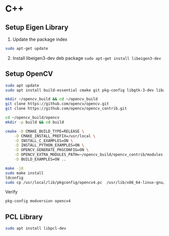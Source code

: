 # C++ 

## Setup Eigen Library 

1. Update the package index 
```bash
sudo apt-get update
```

2. Install libeigen3-dev deb package
`sudo apt-get install libeigen3-dev`

## Setup OpenCV 

```bash
sudo apt update
sudo apt install build-essential cmake git pkg-config libgtk-3-dev libavcodec-dev libavformat-dev libswscale-dev libv4l-dev libxvidcore-dev libx264-dev libjpeg-dev libpng-dev libtiff-dev gfortran openexr libatlas-base-dev python3-dev python3-numpy libtbb2 libtbb-dev libdc1394-22-dev libopenexr-dev libgstreamer-plugins-base1.0-dev libgstreamer1.0-dev

mkdir ~/opencv_build && cd ~/opencv_build
git clone https://github.com/opencv/opencv.git
git clone https://github.com/opencv/opencv_contrib.git

cd ~/opencv_build/opencv
mkdir -p build && cd build
```

```bash
cmake -D CMAKE_BUILD_TYPE=RELEASE \
    -D CMAKE_INSTALL_PREFIX=/usr/local \
    -D INSTALL_C_EXAMPLES=ON \
    -D INSTALL_PYTHON_EXAMPLES=ON \
    -D OPENCV_GENERATE_PKGCONFIG=ON \
    -D OPENCV_EXTRA_MODULES_PATH=~/opencv_build/opencv_contrib/modules \
    -D BUILD_EXAMPLES=ON ..
```


```bash
make -j8
sudo make install
ldconfig
sudo cp /usr/local/lib/pkgconfig/opencv4.pc  /usr/lib/x86_64-linux-gnu/pkgconfig/opencv.pc

```

Verify 
```bash 
pkg-config modversion opencv4
```

## PCL Library

```bash
sudo apt install libpcl-dev
```
